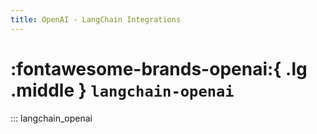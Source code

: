 ```yaml
---
title: OpenAI - LangChain Integrations
---
```


# :fontawesome-brands-openai:{ .lg .middle } `langchain-openai`

::: langchain_openai
